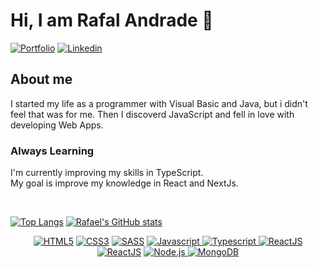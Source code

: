 # Hi, I am Rafal Andrade 👋

<div>
  <a href="https://andraderafa72.github.io/portfolio"><img src="https://img.shields.io/badge/my_portfolio-000?style=for-the-badge&logo=ko-fi&logoColor=white" alt="Portfolio" /></a>
  <a href="https://linkedin.com/in/andraderafa72"><img src="https://img.shields.io/badge/linkedin-0A66C2?style=for-the-badge&logo=linkedin&logoColor=white" alt="Linkedin" /></a>
</div>

## About me
I started my life as a programmer with Visual Basic and Java, but i didn't feel that was for me. Then I discoverd JavaScript and fell in love with developing Web Apps.
### Always Learning
I'm currently improving my skills in TypeScript. <br>
My goal is improve my knowledge in React and NextJs.

<br>


[![Top Langs](https://github-readme-stats.vercel.app/api/top-langs/?username=andraderafa72&langs_count=8&layout=compact&theme=tokyonight)](https://github.com/anuraghazra/github-readme-stats)
[![Rafael's GitHub stats](https://github-readme-stats.vercel.app/api?username=andraderafa72&show_icons=true&theme=tokyonight)](https://github.com/anuraghazra/github-readme-stats)


<div align="center">
    <a href="https://"><img src="https://img.shields.io/static/v1?label=&message=HTML5&color=%23E34F26&style=for-the-badge&logo=html5&logoColor=whitesmoke" alt="HTML5"></a>
    <a href="https://"><img src="https://img.shields.io/static/v1?label=&message=CSS3&color=%231572B6&style=for-the-badge&logo=css3&logoColor=whitesmoke" alt="CSS3"></a>
    <a href="https://"><img src="https://img.shields.io/static/v1?label=&message=SASS&color=%23CC6699&style=for-the-badge&logo=sass&logoColor=whitesmoke" alt="SASS"></a>
  <a href="https://"><img src="https://img.shields.io/static/v1?label=&message=Javascript&color=%23E3426&style=for-the-badge&logo=typescript&logoColor=whitesmoke" alt="Javascript"> </a>
    <a href="https://"><img src="https://img.shields.io/static/v1?label=&message=Typescript&color=%231570B6&style=for-the-badge&logo=typescript&logoColor=whitesmoke" alt="Typescript"> </a>
    <a href="https://"><img src="https://img.shields.io/static/v1?label=&message=ReactJS&color=%231545B6&style=for-the-badge&logo=react&logoColor=whitesmoke" alt="ReactJS"></a>
  <a href="https://"><img src="https://img.shields.io/static/v1?label=&message=NextJs&color=black&style=for-the-badge&logo=next.js&logoColor=whitesmoke" alt="ReactJS"></a>
  <a href="https://"><img src="https://img.shields.io/static/v1?label=&message=Node.js&color=darkgreen&style=for-the-badge&logo=node.js&logoColor=whitesmoke" alt="Node.js"> </a>
    <a href="https://"><img src="https://img.shields.io/static/v1?label=&message=MongoDB&color=green&style=for-the-badge&logo=mongodb&logoColor=white" alt="MongoDB"> </a>
</div><br>




<!-- 
## My projects
I post here my most recent and intersting projects. <br>

### React Projects
<img src="https://github.com/andraderafa72/andraderafa72/blob/main/github-user-contribution.svg" alt="Snake animation"/>
<ul>
  <li><a href="https://github.com/andraderafa72/podcastr">Podcastr</a></li>
  <li><a href="https://github.com/andraderafa72/letmeask">Letmeask</a></li>
  <li><a href="https://github.com/andraderafa72/todo-reactjs">To.do</a></li>
  <li><a href="https://github.com/andraderafa72/dtmoney">dt money</a></li>
</ul>

### Node.Js projects

<ul>
  <li><a href="https://github.com/andraderafa72/Agenda-JS">Agenda JS</a></li>
  <li><a href="https://github.com/andraderafa72/todolist-electron">ToDo List - Electron</a></li>
  <li><a href="https://github.com/andraderafa72/despesas-da-casa-electron">Despesas da Casa - Electron</a></li>
</ul>

### Projects on GitHub Pages

<ul>
  <li><a href="https://github.com/andraderafa72/watch/">Watch!</a></li>
  <li><a href="https://github.com/andraderafa72/EasyCSS/">EasyCSS</a></li>
  <li><a href="https://github.com/andraderafa72/SpiderMan-Frontend/">SpiderMan-Frontend</a></li>
  <li><a href="https://github.com/andraderafa72/todolist">ToDo List</a></li>
  <li><a href="https://github.com/andraderafa72/despesas-da-casa">Lista de despesas</a></li>
  <li><a href="https://github.com/andraderafa72/calculadora-de-imc">BMI Calculator</a></li>
  <li><a href="https://github.com/andraderafa72/I-Am-Developer">I am Developer</a></li>
</ul>
-->
